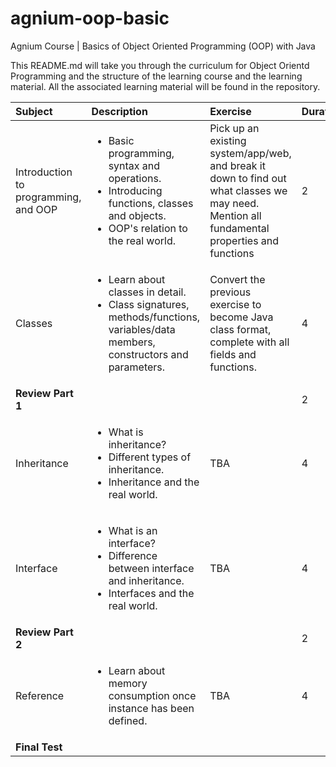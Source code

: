 # agnium-oop-basic
Agnium Course | Basics of Object Oriented Programming (OOP) with Java

This README.md will take you through the curriculum for Object Orientd Programming and the structure of the learning course and the learning material. All the associated learning material will be found in the repository.

| Subject        | Description           | Exercise  | Duration |
|:------------- |:-------------|:-----|:------------|
| Introduction to programming, and OOP | <ul><li>Basic programming, syntax and operations. </li><li>Introducing functions, classes and objects. </li><li>OOP's relation to the real world.</li></ul> | Pick up an existing system/app/web, and break it down to find out what classes we may need. Mention all fundamental properties and functions| 2 |
| Classes	| <ul><li>Learn about classes in detail. </li><li>Class signatures, methods/functions, variables/data members, constructors and parameters. </li></ul>| Convert the previous exercise to become Java class format, complete with all fields and functions. |4|
|<strong>Review Part 1</strong>|||2|
|Inheritance |<ul><li> What is inheritance? </li><li>Different types of inheritance. </li><li>Inheritance and the real world. </li></ul>| TBA	|4 |
|Interface | <ul><li>What is an interface? </li><li>Difference between interface and inheritance. </li><li>Interfaces and the real world. </li></ul>| TBA |	4|
|<strong>Review Part 2</strong>|||2|
|Reference	| <ul><li>Learn about memory consumption once instance has been defined. </li></ul>| TBA | 4|
|<strong>Final Test</strong>||||
